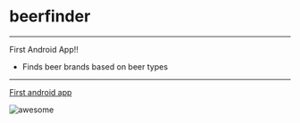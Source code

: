 # beerfinder

---
First Android App!!
- Finds beer brands based on beer types

---


[First android app](screenshots/carlos_renoj_android_1_ss_1.png)




<img  src="https://rawgit.com/carlitosspot/beerfinder/master/screenshots/carlos_renoj_android_1_ss_1.PNG" alt="awesome">
